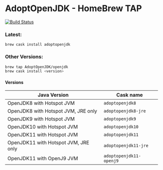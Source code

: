 # AdoptOpenJDK - HomeBrew TAP

[![Build Status](https://travis-ci.org/AdoptOpenJDK/homebrew-openjdk.svg?branch=master)](https://travis-ci.org/AdoptOpenJDK/homebrew-openjdk)

### Latest:
`brew cask install adoptopenjdk`

### Other Versions:
```bash
brew tap AdoptOpenJDK/openjdk
brew cask install <version>
```

#### Versions
| Java Version | Cask name |
|--|--|
| OpenJDK8 with Hotspot JVM | `adoptopenjdk8` |
| OpenJDK8 with Hotspot JVM, JRE only | `adoptopenjdk8-jre` |
| OpenJDK9 with Hotspot JVM | `adoptopenjdk9` |
| OpenJDK10 with Hotspot JVM | `adoptopenjdk10` |
| OpenJDK11 with Hotspot JVM | `adoptopenjdk11` |
| OpenJDK11 with Hotspot JVM, JRE only | `adoptopenjdk11-jre` |
| OpenJDK11 with OpenJ9 JVM | `adoptopenjdk11-openj9` |
